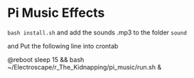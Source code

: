 # Pi Music Effects

`bash install.sh` and add the sounds .mp3 to the folder `sound`

and Put the following line into crontab

@reboot sleep 15 && bash ~/Electroscape/r_The_Kidnapping/pi_music/run.sh &
